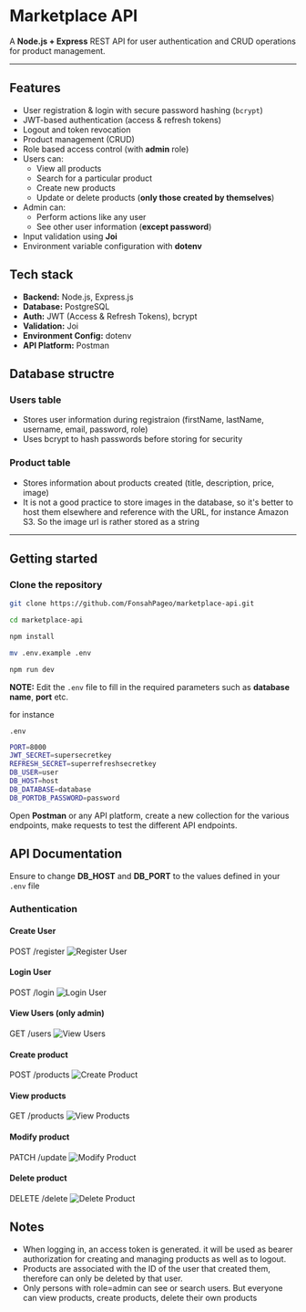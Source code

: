 # Marketplace API

A **Node.js + Express** REST API for user authentication and CRUD operations for product management.

---

## Features

- User registration & login with secure password hashing (`bcrypt`)
- JWT-based authentication (access & refresh tokens)
- Logout and token revocation
- Product management (CRUD)
- Role based access control (with **admin** role)
- Users can:
    - View all products
    - Search for a particular product
    - Create new products
    - Update or delete products (**only those created by themselves**)
- Admin can:
    - Perform actions like any user
    - See other user information (**except password**)
- Input validation using **Joi**
- Environment variable configuration with **dotenv**

## Tech stack

- **Backend:** Node.js, Express.js
- **Database:** PostgreSQL
- **Auth:** JWT (Access & Refresh Tokens), bcrypt
- **Validation:** Joi
- **Environment Config:** dotenv
- **API Platform:** Postman

## Database structre

### Users table

- Stores user information during registraion (firstName, lastName, username, email, password, role)
- Uses bcrypt to hash passwords before storing for security

### Product table

- Stores information about products created (title, description, price, image)
- It is not a good practice to store images in the database, so it's better to host them elsewhere and reference with the URL, for instance Amazon S3. So the image url is rather stored as a string

---

## Getting started

### Clone the repository 

```bash
git clone https://github.com/FonsahPageo/marketplace-api.git

cd marketplace-api

npm install

mv .env.example .env

npm run dev
```

**NOTE:** Edit the `.env` file to fill in the required parameters such as **database** **name**, **port** etc.

for instance

`.env`
```bash
PORT=8000
JWT_SECRET=supersecretkey
REFRESH_SECRET=superrefreshsecretkey
DB_USER=user
DB_HOST=host
DB_DATABASE=database
DB_PORTDB_PASSWORD=password
```

Open **Postman** or any API platform, create a new collection for the various endpoints, make requests to test the different API endpoints.

## API Documentation

Ensure to change **DB_HOST** and **DB_PORT** to the values defined in your `.env` file

### Authentication

#### Create User
POST /register
![Register User](./screenshots/register.png)

#### Login User
POST /login
![Login User](./screenshots/login.png)

#### View Users (only admin)
GET /users
![View Users](./screenshots/get_users.png)

#### Create product

POST /products
![Create Product](./screenshots/create_product.png)

#### View products
GET /products
![View Products](./screenshots/get_products.png)

#### Modify product
PATCH /update
![Modify Product](./screenshots/modify_product.png)

#### Delete product
DELETE /delete
![Delete Product](./screenshots/delete_product.png)

## Notes
- When logging in, an access token is generated. it will be used as bearer authorization for creating and managing products as well as to logout.
- Products are associated with the ID of the user that created them, therefore can only be deleted by that user.
- Only persons with role=admin can see or search users. But everyone can view products, create products, delete their own products

